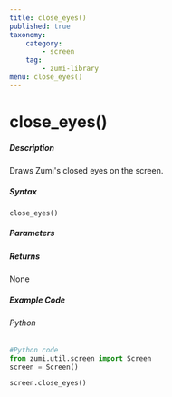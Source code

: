 ```yaml
---
title: close_eyes()
published: true
taxonomy:
    category:
        - screen
    tag:
        - zumi-library
menu: close_eyes()
---
```


# close_eyes()

##### Description
Draws Zumi's closed eyes on the screen.

##### Syntax
```close_eyes()```<br />
##### Parameters

##### Returns
None

##### Example Code
###### Python
```python
#Python code
from zumi.util.screen import Screen 
screen = Screen()

screen.close_eyes()
```